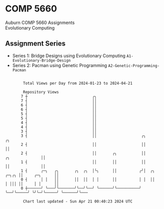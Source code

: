 # COMP 5660
Auburn COMP 5660 Assignments  
Evolutionary Computing

## Assignment Series
- Series 1: Bridge Designs using Evolutionary Computing `A1-Evolutionary-Bridge-Design`
- Series 2: Pacman using Genetic Programming `A2-Genetic-Programming-Pacman`

```

        Total Views per Day from 2024-01-23 to 2024-04-21

        Repository Views
       7 ┼                             ╭╮
       7 ┤                             ││
       6 ┤                             ││
       6 ┤                             ││
       5 ┤                             ││
       5 ┤                             ││
       4 ┤                             ││
       4 ┤                             ││
       3 ┤                             ││
       3 ┤                             ││                    ╭╮                               ╭╮
       2 ┤                             ││                    ││                               ││
       2 ┤                             ││       ╭╮           ││               ╭╮              ││
       1 ┤                             ││       ││           ││               ││              ││
       1 ┤      ╭─╮   ╭╮       ╭╮  ╭╮  │╰╮      ││          ╭╯│  ╭╮     ╭─╮╭╮ ││     ╭─╮      ││
       0 ┤      │ │   ││       ││  ││  │ │      ││          │ │  ││     │ │││ ││     │ │      ││
       0 ┼──────╯ ╰───╯╰───────╯╰──╯╰──╯ ╰──────╯╰──────────╯ ╰──╯╰─────╯ ╰╯╰─╯╰─────╯ ╰──────╯╰───

        Chart last updated - Sun Apr 21 00:40:23 2024 UTC
        
```
